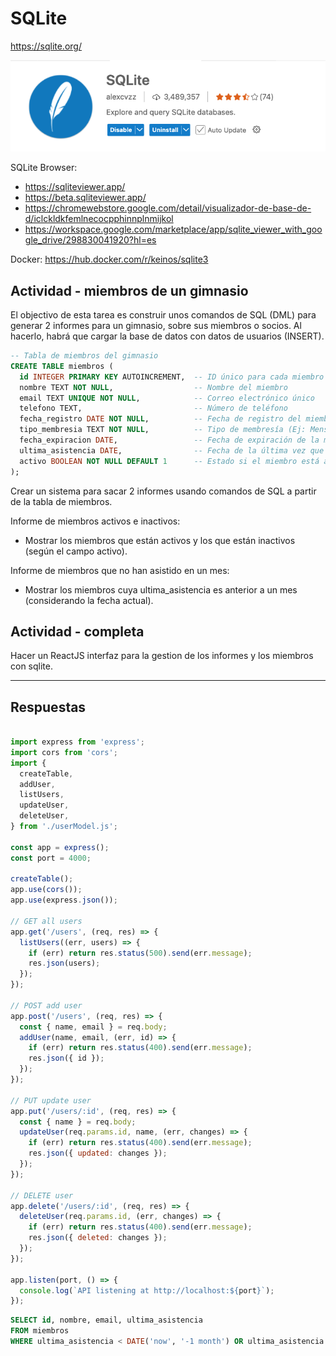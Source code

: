 
# SQLite
https://sqlite.org/

![SQL Lite View](../../x-assets/UF1845/sqliteviewer.png)

SQLite Browser:
- https://sqliteviewer.app/
- https://beta.sqliteviewer.app/
- https://chromewebstore.google.com/detail/visualizador-de-base-de-d/iclckldkfemlnecocpphinnplnmijkol
- https://workspace.google.com/marketplace/app/sqlite_viewer_with_google_drive/298830041920?hl=es

Docker:
https://hub.docker.com/r/keinos/sqlite3


## Actividad - miembros de un gimnasio
El objectivo de esta tarea es construir unos comandos de SQL (DML) para generar 2 informes para un gimnasio, sobre sus miembros o socios. Al hacerlo, habrá que cargar la base de datos con datos de usuarios (INSERT).


```sql
-- Tabla de miembros del gimnasio
CREATE TABLE miembros (
  id INTEGER PRIMARY KEY AUTOINCREMENT,  -- ID único para cada miembro
  nombre TEXT NOT NULL,                  -- Nombre del miembro
  email TEXT UNIQUE NOT NULL,            -- Correo electrónico único
  telefono TEXT,                         -- Número de teléfono
  fecha_registro DATE NOT NULL,          -- Fecha de registro del miembro
  tipo_membresia TEXT NOT NULL,          -- Tipo de membresía (Ej: Mensual, Anual)
  fecha_expiracion DATE,                 -- Fecha de expiración de la membresía
  ultima_asistencia DATE,                -- Fecha de la última vez que asistió al gimnasio
  activo BOOLEAN NOT NULL DEFAULT 1      -- Estado si el miembro está activo (1 = activo, 0 = inactivo)
);
```

Crear un sistema para sacar 2 informes usando comandos de SQL a partir de la tabla de miembros.

Informe de miembros activos e inactivos:
- Mostrar los miembros que están activos y los que están inactivos (según el campo activo).

Informe de miembros que no han asistido en un mes:
- Mostrar los miembros cuya ultima_asistencia es anterior a un mes (considerando la fecha actual).


## Actividad - completa
Hacer un ReactJS interfaz para la gestion de los informes y los miembros con sqlite.

---

## Respuestas

```js

import express from 'express';
import cors from 'cors';
import {
  createTable,
  addUser,
  listUsers,
  updateUser,
  deleteUser,
} from './userModel.js';

const app = express();
const port = 4000;

createTable();
app.use(cors());
app.use(express.json());

// GET all users
app.get('/users', (req, res) => {
  listUsers((err, users) => {
    if (err) return res.status(500).send(err.message);
    res.json(users);
  });
});

// POST add user
app.post('/users', (req, res) => {
  const { name, email } = req.body;
  addUser(name, email, (err, id) => {
    if (err) return res.status(400).send(err.message);
    res.json({ id });
  });
});

// PUT update user
app.put('/users/:id', (req, res) => {
  const { name } = req.body;
  updateUser(req.params.id, name, (err, changes) => {
    if (err) return res.status(400).send(err.message);
    res.json({ updated: changes });
  });
});

// DELETE user
app.delete('/users/:id', (req, res) => {
  deleteUser(req.params.id, (err, changes) => {
    if (err) return res.status(400).send(err.message);
    res.json({ deleted: changes });
  });
});

app.listen(port, () => {
  console.log(`API listening at http://localhost:${port}`);
});

```


```sql
SELECT id, nombre, email, ultima_asistencia
FROM miembros
WHERE ultima_asistencia < DATE('now', '-1 month') OR ultima_asistencia IS NULL;
```
